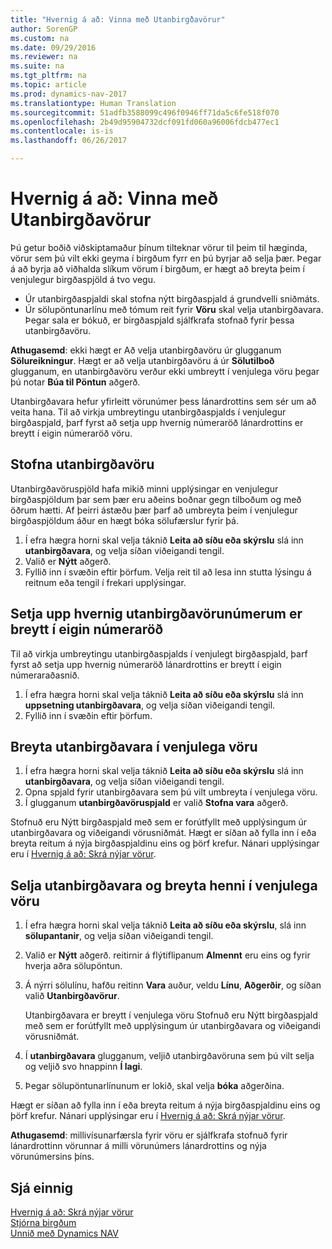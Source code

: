 ```yaml
---
title: "Hvernig á að: Vinna með Utanbirgðavörur"
author: SorenGP
ms.custom: na
ms.date: 09/29/2016
ms.reviewer: na
ms.suite: na
ms.tgt_pltfrm: na
ms.topic: article
ms.prod: dynamics-nav-2017
ms.translationtype: Human Translation
ms.sourcegitcommit: 51adfb3588099c496f0946ff71da5c6fe518f070
ms.openlocfilehash: 2b49d95904732dcf091fd060a96006fdcb477ec1
ms.contentlocale: is-is
ms.lasthandoff: 06/26/2017

---
```


# <a name="how-to-work-with-nonstock-items"></a>Hvernig á að: Vinna með Utanbirgðavörur
Þú getur boðið viðskiptamaður þínum tilteknar vörur til þeim til hæginda, vörur sem þú vilt ekki geyma í birgðum fyrr en þú byrjar að selja þær. Þegar á að byrja að viðhalda slíkum vörum í birgðum, er hægt að breyta þeim í venjulegur birgðaspjöld á tvo vegu.

- Úr utanbirgðaspjaldi skal stofna nýtt birgðaspjald á grundvelli sniðmáts.
- Úr sölupöntunarlínu með tómum reit fyrir **Vöru** skal velja utanbirgðavara. Þegar sala er bókuð, er birgðaspjald sjálfkrafa stofnað fyrir þessa utanbirgðavöru.

**Athugasemd**: ekki hægt er Að velja utanbirgðavöru úr glugganum **Sölureikningur**. Hægt er að velja utanbirgðavöru á úr **Sölutilboð** glugganum, en utanbirgðavöru verður ekki umbreytt í venjulega vöru þegar þú notar **Búa til Pöntun** aðgerð.

Utanbirgðavara hefur yfirleitt vörunúmer þess lánardrottins sem sér um að veita hana. Til að virkja umbreytingu utanbirgðaspjalds í venjulegur birgðaspjald, þarf fyrst að setja upp hvernig númeraröð lánardrottins er breytt í eigin númeraröð vöru.   

## <a name="to-create-a-nonstock-item"></a>Stofna utanbirgðavöru
Utanbirgðavöruspjöld hafa mikið minni upplýsingar en venjulegur birgðaspjöldum þar sem þær eru aðeins boðnar gegn tilboðum og með öðrum hætti. Af þeirri ástæðu þær þarf að umbreyta þeim í venjulegur birgðaspjöldum áður en hægt bóka sölufærslur fyrir þá.

1. Í efra hægra horni skal velja táknið **Leita að síðu eða skýrslu** slá inn **utanbirgðavara**, og velja síðan viðeigandi tengil.
2. Valið er **Nýtt** aðgerð.
2. Fyllið inn í svæðin eftir þörfum. Velja reit til að lesa inn stutta lýsingu á reitnum eða tengil í frekari upplýsingar.

## <a name="to-set-up-how-nonstock-item-numbers-are-converted-to-your-own-numbering"></a>Setja upp hvernig utanbirgðavörunúmerum er breytt í eigin númeraröð  
Til að virkja umbreytingu utanbirgðaspjalds í venjulegt birgðaspjald, þarf fyrst að setja upp hvernig númeraröð lánardrottins er breytt í eigin númeraraðasnið.

1. Í efra hægra horni skal velja táknið **Leita að síðu eða skýrslu** slá inn **uppsetning utanbirgðavara**, og velja síðan viðeigandi tengil.
2. Fyllið inn í svæðin eftir þörfum.

## <a name="to-convert-a-nonstock-item-to-a-normal-item"></a>Breyta utanbirgðavara í venjulega vöru
1. Í efra hægra horni skal velja táknið **Leita að síðu eða skýrslu** slá inn **utanbirgðavara**, og velja síðan viðeigandi tengil.
2. Opna spjald fyrir utanbirgðavara sem þú vilt umbreyta í venjulega vöru.
3. Í glugganum **utanbirgðavöruspjald** er valið **Stofna vara** aðgerð.

Stofnuð eru Nýtt birgðaspjald með sem er forútfyllt með upplýsingum úr utanbirgðavara og viðeigandi vörusniðmát. Hægt er síðan að fylla inn í eða breyta reitum á nýja birgðaspjaldinu eins og þörf krefur. Nánari upplýsingar eru í [Hvernig á að: Skrá nýjar vörur](inventory-how-register-new-products.md).

## <a name="to-sell-a-nonstock-item-and-convert-it-to-a-normal-item"></a>Selja utanbirgðavara og breyta henni í venjulega vöru
1. Í efra hægra horni skal velja táknið **Leita að síðu eða skýrslu**, slá inn **sölupantanir**, og velja síðan viðeigandi tengil.
2. Valið er **Nýtt** aðgerð. reitirnir á flýtiflipanum **Almennt** eru eins og fyrir hverja aðra sölupöntun.
3. Á nýrri sölulínu, hafðu reitinn **Vara** auður, veldu **Línu**, **Aðgerðir**, og síðan valið **Utanbirgðavörur**.

    Utanbirgðavara er breytt í venjulega vöru Stofnuð eru Nýtt birgðaspjald með sem er forútfyllt með upplýsingum úr utanbirgðavara og viðeigandi vörusniðmát.
4. Í **utanbirgðavara** glugganum, veljið utanbirgðavöruna sem þú vilt selja og veljið svo hnappinn **Í lagi**.
5. Þegar sölupöntunarlínunum er lokið, skal velja **bóka** aðgerðina.

Hægt er síðan að fylla inn í eða breyta reitum á nýja birgðaspjaldinu eins og þörf krefur. Nánari upplýsingar eru í [Hvernig á að: Skrá nýjar vörur](inventory-how-register-new-products.md).

**Athugasemd**: millivísunarfærsla fyrir vöru er sjálfkrafa stofnuð fyrir lánardrottinn vörunnar á milli vörunúmers lánardrottins og nýja vörunúmersins þíns.

## <a name="see-also"></a>Sjá einnig
[Hvernig á að: Skrá nýjar vörur](inventory-how-register-new-products.md)  
[Stjórna birgðum](inventory-manage-inventory.md)  
[Unnið með Dynamics NAV](ui-work-product.md)

